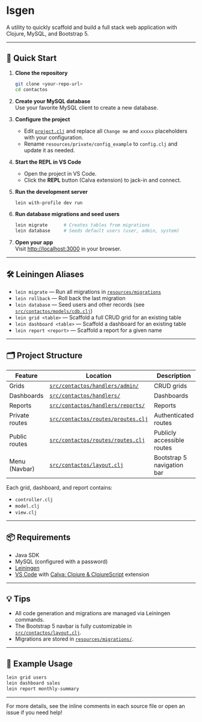 # lsgen

A utility to quickly scaffold and build a full stack web application with Clojure, MySQL, and Bootstrap 5.

---

## 🚀 Quick Start

1. **Clone the repository**
   ```sh
   git clone <your-repo-url>
   cd contactos
   ```

2. **Create your MySQL database**  
   Use your favorite MySQL client to create a new database.

3. **Configure the project**
   - Edit [`project.clj`](project.clj) and replace all `Change me` and `xxxxx` placeholders with your configuration.
   - Rename `resources/private/config_example` to `config.clj` and update it as needed.

4. **Start the REPL in VS Code**
   - Open the project in VS Code.
   - Click the **REPL** button (Calva extension) to jack-in and connect.

5. **Run the development server**
   ```sh
   lein with-profile dev run
   ```

6. **Run database migrations and seed users**
   ```sh
   lein migrate      # Creates tables from migrations
   lein database     # Seeds default users (user, admin, system)
   ```

7. **Open your app**  
   Visit [http://localhost:3000](http://localhost:3000) in your browser.

---

## 🛠️ Leiningen Aliases

- `lein migrate` &mdash; Run all migrations in [`resources/migrations`](resources/migrations/)
- `lein rollback` &mdash; Roll back the last migration
- `lein database` &mdash; Seed users and other records (see [`src/contactos/models/cdb.clj`](src/contactos/models/cdb.clj))
- `lein grid <table>` &mdash; Scaffold a full CRUD grid for an existing table
- `lein dashboard <table>` &mdash; Scaffold a dashboard for an existing table
- `lein report <report>` &mdash; Scaffold a report for a given name

---

## 🗂️ Project Structure

| Feature      | Location                                    | Description                        |
|--------------|---------------------------------------------|------------------------------------|
| Grids        | [`src/contactos/handlers/admin/`](src/contactos/handlers/admin/)         | CRUD grids                         |
| Dashboards   | [`src/contactos/handlers/`](src/contactos/handlers/)                    | Dashboards                         |
| Reports      | [`src/contactos/handlers/reports/`](src/contactos/handlers/reports/)     | Reports                            |
| Private routes | [`src/contactos/routes/proutes.clj`](src/contactos/routes/proutes.clj) | Authenticated routes               |
| Public routes  | [`src/contactos/routes/routes.clj`](src/contactos/routes/routes.clj)   | Publicly accessible routes         |
| Menu (Navbar)  | [`src/contactos/layout.clj`](src/contactos/layout.clj)                 | Bootstrap 5 navigation bar         |

Each grid, dashboard, and report contains:
- `controller.clj`
- `model.clj`
- `view.clj`

---

## 📦 Requirements

- Java SDK
- MySQL (configured with a password)
- [Leiningen](https://leiningen.org)
- [VS Code](https://code.visualstudio.com/) with [Calva: Clojure & ClojureScript](https://marketplace.visualstudio.com/items?itemName=betterthantomorrow.calva) extension

---

## 💡 Tips

- All code generation and migrations are managed via Leiningen commands.
- The Bootstrap 5 navbar is fully customizable in [`src/contactos/layout.clj`](src/contactos/layout.clj).
- Migrations are stored in [`resources/migrations/`](resources/migrations/).

---

## 📝 Example Usage

```sh
lein grid users
lein dashboard sales
lein report monthly-summary
```

---

For more details, see the inline comments in each source file or open an issue if you need help!

